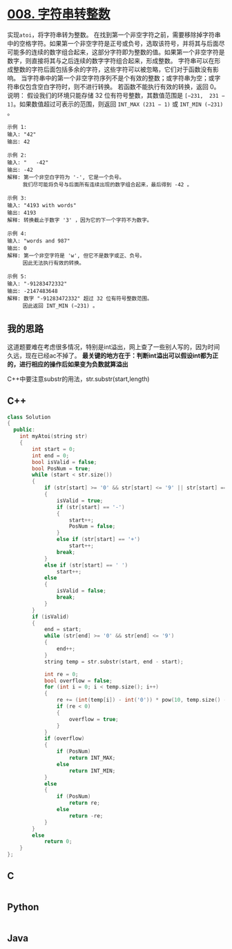 # [008. 字符串转整数](https://leetcode-cn.com/problems/string-to-integer-atoi/description/)

实现`atoi`，将字符串转为整数。
在找到第一个非空字符之前，需要移除掉字符串中的空格字符。如果第一个非空字符是正号或负号，选取该符号，并将其与后面尽可能多的连续的数字组合起来，这部分字符即为整数的值。如果第一个非空字符是数字，则直接将其与之后连续的数字字符组合起来，形成整数。
字符串可以在形成整数的字符后面包括多余的字符，这些字符可以被忽略，它们对于函数没有影响。
当字符串中的第一个非空字符序列不是个有效的整数；或字符串为空；或字符串仅包含空白字符时，则不进行转换。
若函数不能执行有效的转换，返回 0。
说明：
假设我们的环境只能存储 32 位有符号整数，其数值范围是 `[−231,  231 − 1]`。如果数值超过可表示的范围，则返回  `INT_MAX (231 − 1)` 或 `INT_MIN (−231)` 。

```code
示例 1:
输入: "42"
输出: 42

示例 2:
输入: "   -42"
输出: -42
解释: 第一个非空白字符为 '-', 它是一个负号。
     我们尽可能将负号与后面所有连续出现的数字组合起来，最后得到 -42 。

示例 3:
输入: "4193 with words"
输出: 4193
解释: 转换截止于数字 '3' ，因为它的下一个字符不为数字。

示例 4:
输入: "words and 987"
输出: 0
解释: 第一个非空字符是 'w', 但它不是数字或正、负号。
     因此无法执行有效的转换。

示例 5:
输入: "-91283472332"
输出: -2147483648
解释: 数字 "-91283472332" 超过 32 位有符号整数范围。 
     因此返回 INT_MIN (−231) 。
```

## 我的思路

这道题要难在考虑很多情况，特别是int溢出，网上查了一些别人写的，因为时间久远，现在已经ac不掉了。
**最关键的地方在于：判断int溢出可以假设int都为正的，进行相应的操作后如果变为负数就算溢出**

C++中要注意substr的用法，str.substr(start,length)

## C++

```cpp
class Solution
{
  public:
    int myAtoi(string str)
    {
        int start = 0;
        int end = 0;
        bool isValid = false;
        bool PosNum = true;
        while (start < str.size())
        {
            if (str[start] >= '0' && str[start] <= '9' || str[start] == '-' || str[start] == '+')
            {
                isValid = true;
                if (str[start] == '-')
                {
                    start++;
                    PosNum = false;
                }
                else if (str[start] == '+')
                    start++;
                break;
            }
            else if (str[start] == ' ')
                start++;
            else
            {
                isValid = false;
                break;
            }
        }
        if (isValid)
        {
            end = start;
            while (str[end] >= '0' && str[end] <= '9')
            {
                end++;
            }
            string temp = str.substr(start, end - start);

            int re = 0;
            bool overflow = false;
            for (int i = 0; i < temp.size(); i++)
            {
                re += (int(temp[i]) - int('0')) * pow(10, temp.size() - i - 1);
                if (re < 0)
                {
                    overflow = true;
                }
            }
            if (overflow)
            {
                if (PosNum)
                    return INT_MAX;
                else
                    return INT_MIN;
            }
            else
            {
                if (PosNum)
                    return re;
                else
                    return -re;
            }
        }
        else
            return 0;
    }
};
```

## C

```C

```

## Python

```Python

```

## Java

```Java

```